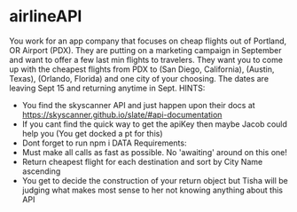 # airlineAPI

You work for an app company that focuses on cheap flights out of Portland, OR Airport (PDX).
They are putting on a marketing campaign in September and want to offer a few last min flights to travelers.
They want you to come up with the cheapest flights from PDX to (San Diego, California),
(Austin, Texas), (Orlando, Florida) and one city of your choosing.  The dates are leaving Sept 15 and returning anytime in Sept.
HINTS:  
 - You find the skyscanner API and just happen upon their docs at https://skyscanner.github.io/slate/#api-documentation
 - If you cant find the quick way to get the apiKey then maybe Jacob could help you (You get docked a pt for this)
 - Dont forget to run npm i
DATA Requirements:
- Must make all calls as fast as possible.  No 'awaiting' around on this one!
- Return cheapest flight for each destination and sort by City Name ascending
- You get to decide the construction of your return object but Tisha will be judging what makes most sense to her
not knowing anything about this API
